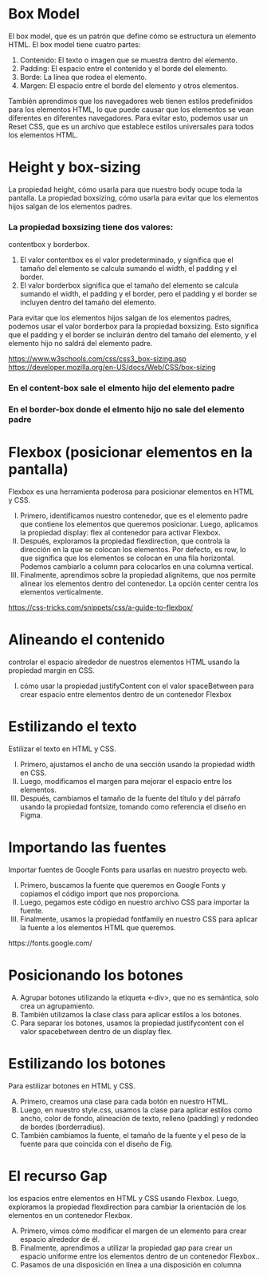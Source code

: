 <h1> Box Model</h1>
<p>El box model, que es un patrón que define cómo se estructura un elemento HTML. El box model tiene cuatro partes:</p>
<ol>
<li>Contenido: El texto o imagen que se muestra dentro del elemento.</li>
<li>Padding: El espacio entre el contenido y el borde del elemento.</li>
<li>Borde: La línea que rodea el elemento.</li>
<li>Margen: El espacio entre el borde del elemento y otros elementos.</li>
</ol>
<p>También aprendimos que los navegadores web tienen estilos predefinidos para los elementos HTML, lo que puede causar que los elementos se vean diferentes en diferentes navegadores. Para evitar esto, podemos usar un Reset CSS, que es un archivo que establece estilos universales para todos los elementos HTML.</p>


<h1>Height y box-sizing</h1>
<p> La propiedad height, cómo usarla para que nuestro body ocupe toda la pantalla. 
La propiedad boxsizing, cómo usarla para evitar que los elementos hijos salgan de los elementos padres.</p>

<h3>La propiedad boxsizing tiene dos valores:</h3>
 <p> contentbox y borderbox.  </p> 

<ol>
<li>El valor contentbox es el valor predeterminado, y significa que el tamaño del elemento se calcula sumando el width, el padding y el border.</li>
<li>El valor borderbox significa que el tamaño del elemento se calcula sumando el width, el padding y el border, pero el padding y el border se incluyen dentro del tamaño del elemento.</li>
</ol>

<p>Para evitar que los elementos hijos salgan de los elementos padres, podemos usar el valor borderbox para la propiedad boxsizing. Esto significa que el padding y el border se incluirán dentro del tamaño del elemento, y el elemento hijo no saldrá del elemento padre.</p>


<a href="https://www.w3schools.com/css/css3_box-sizing.asp"></a>
<a href ="https://developer.mozilla.org/en-US/docs/Web/CSS/box-sizing"></a>

https://www.w3schools.com/css/css3_box-sizing.asp
<br>
https://developer.mozilla.org/en-US/docs/Web/CSS/box-sizing


<h3>En el content-box sale el elmento hijo del elemento padre</h3>
<h3>En el border-box donde el elmento hijo no sale del elemento padre</h3>

<h1>Flexbox (posicionar elementos en la pantalla)</h1>

<p>Flexbox es una herramienta poderosa para posicionar elementos en HTML y CSS.

</p>

<ol type="I">
<li>Primero, identificamos nuestro contenedor, que es el elemento padre que contiene los elementos que queremos posicionar. Luego, aplicamos la propiedad display: flex al contenedor para activar Flexbox.</li>
<li>Después, exploramos la propiedad flexdirection, que controla la dirección en la que se colocan los elementos. Por defecto, es row, lo que significa que los elementos se colocan en una fila horizontal. Podemos cambiarlo a column para colocarlos en una columna vertical.</li>
<li>Finalmente, aprendimos sobre la propiedad alignitems, que nos permite alinear los elementos dentro del contenedor. La opción center centra los elementos verticalmente.</li>
</ol>

<a href="https://css-tricks.com/snippets/css/a-guide-to-flexbox/"></a>
https://css-tricks.com/snippets/css/a-guide-to-flexbox/

<h1>Alineando el contenido</h1>

<p>
controlar el espacio alrededor de nuestros elementos HTML usando la propiedad margin en CSS.
</p>

<ol type="I">
<li> cómo usar la propiedad justifyContent con el valor spaceBetween para crear espacio entre elementos dentro de un contenedor Flexbox</li>

</ol>
<h1>Estilizando el texto</h1>
<p>Estilizar el texto en HTML y CSS.</p>   

<ol type="I">
<li> Primero, ajustamos el ancho de una sección usando la propiedad width en CSS.</li>
<li> Luego, modificamos el margen para mejorar el espacio entre los elementos.</li>
<li> Después, cambiamos el tamaño de la fuente del título y del párrafo usando la propiedad fontsize, tomando como referencia el diseño en Figma.</li>
</ol>


<h1>Importando las fuentes</h1>
<p>Importar fuentes de Google Fonts para usarlas en nuestro proyecto web. </p> 

<ol type="I">
<li>Primero, buscamos la fuente que queremos en Google Fonts y copiamos el código import que nos proporciona. </li>
<li>Luego, pegamos este código en nuestro archivo CSS para importar la fuente.</li>
<li>Finalmente, usamos la propiedad fontfamily en nuestro CSS para aplicar la fuente a los elementos HTML que queremos.</li>
</ol>
https://fonts.google.com/
<a href="https://fonts.google.com/"></a>
<h1>Posicionando los botones</h1>

<ol type="A">
<li>Agrupar botones utilizando la etiqueta <-div>, que no es semántica, solo crea un agrupamiento. </li>
<li>También utilizamos la clase class para aplicar estilos a los botones.</li>
<li>Para separar los botones, usamos la propiedad justifycontent con el valor spacebetween dentro de un display flex.</li>
</ol>

<h1>Estilizando los botones</h1>
<p>Para estilizar botones en HTML y CSS.</p> 

<ol type="A">
<li>Primero, creamos una clase para cada botón en nuestro HTML. </li>
<li>Luego, en nuestro style.css, usamos la clase para aplicar estilos como ancho, color de fondo, alineación de texto, relleno (padding) y redondeo de bordes (borderradius).</li>
<li>También cambiamos la fuente, el tamaño de la fuente y el peso de la fuente para que coincida con el diseño de Fig.</li>
</ol>


<h1>El recurso Gap</h1>
<p>los espacios entre elementos en HTML y CSS usando Flexbox.
 Luego, exploramos la propiedad flexdirection para cambiar la orientación de los elementos en un contenedor Flexbox.</p>

<ol type="A">
<li>Primero, vimos cómo modificar el margen de un elemento para crear espacio alrededor de él. </li>
<li>Finalmente, aprendimos a utilizar la propiedad gap para crear un espacio uniforme entre los elementos dentro de un contenedor Flexbox..</li>
<li>Pasamos de una disposición en línea a una disposición en columna</li>
</ol>
